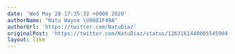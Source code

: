 ```yaml
---
date: 'Wed May 20 17:35:32 +0000 2020'
authorName: "Natu Wayne \U0001F49A"
authorUrl: 'https://twitter.com/NatuDiaz'
originalPost: 'https://twitter.com/NatuDiaz/status/1263161448005545984'
layout: like
---
```

